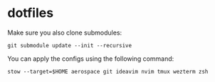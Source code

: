 # dotfiles

Make sure you also clone submodules:
```console
git submodule update --init --recursive
```

You can apply the configs using the following command:
```console
stow --target=$HOME aerospace git ideavim nvim tmux wezterm zsh
```

